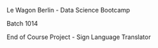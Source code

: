 Le Wagon Berlin - Data Science Bootcamp

Batch 1014

End of Course Project - Sign Language Translator

